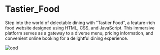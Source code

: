 # Tastier_Food
Step into the world of delectable dining with "Tastier Food", a feature-rich food website designed using HTML, CSS, and JavaScript. This immersive platform serves as a gateway to a diverse menu, pricing information, and convenient online booking for a delightful dining experience.

![ood](https://github.com/rathore-2002/Tastier_Food/assets/92203739/4ed7f422-cd3e-40bb-8edb-ad4da429fe8c)
